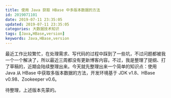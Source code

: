 ```yaml
---
title: 使用 Java 获取 HBase 中多版本数据的方法
id: 2019071101
date: 2019-07-11 23:35:05
updated: 2019-07-11 23:35:05
categories: 大数据技术知识
tags: [Java,HBase,version]
keywords: Java,HBase,version
---
```



最近工作比较繁忙，在处理需求、写代码的过程中踩到了一些坑，不过问题都被我一个一个解决了，所以最近三周都没有更新博客内容。不过，我是整理了提纲、打了草稿的，近期会陆续整理出来。今天就先整理出来一个简单的知识点：使用 Java 从 HBase 中获取多版本数据的方法，开发环境基于 JDK v1.8、HBase v0.98、Zookeeper v0.6。


<!-- more -->


待整理，上述版本先蒙的。

